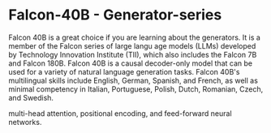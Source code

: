 # Falcon-40B - Generator-series
Falcon 40B is a great choice if you are learning about the generators.
It is a member of the Falcon series of large langu
age models (LLMs) developed by Technology Innovation Institute (TII), which also includes the Falcon 7B and Falcon 180B.
Falcon 40B is a causal decoder-only model that can be used for a variety of natural language generation tasks.
Falcon 40B's multilingual skills include English, German, Spanish, and French, as well as minimal competency in Italian, Portuguese, Polish, Dutch, Romanian, Czech, and Swedish.


multi-head attention, positional encoding, and feed-forward neural networks.
